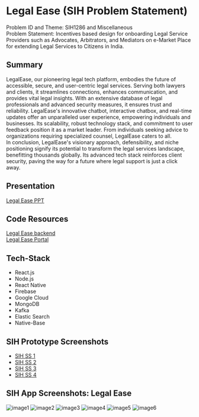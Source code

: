 # Legal Ease (SIH Problem Statement)

Problem ID and Theme: SIH1286 and Miscellaneous \
Problem Statement: Incentives based design for onboarding Legal Service Providers such as Advocates, Arbitrators, and Mediators on e-Market Place for extending Legal Services to Citizens in India.

## Summary
LegalEase, our pioneering legal tech platform, embodies the future of accessible, secure, and user-centric legal services. Serving both lawyers and clients, it streamlines connections, enhances communication, and provides vital legal insights. With an extensive database of legal professionals and advanced security measures, it ensures trust and reliability.
LegalEase's innovative chatbot, interactive chatbox, and real-time updates offer an unparalleled user experience, empowering individuals and businesses. Its scalability, robust technology stack, and commitment to user feedback position it as a market leader. From individuals seeking advice to organizations requiring specialized counsel, LegalEase caters to all.\
In conclusion, LegalEase's visionary approach, defensibility, and niche positioning signify its potential to transform the legal services landscape, benefitting thousands globally. Its advanced tech stack reinforces client security, paving the way for a future where legal support is just a click away.

## Presentation 
[Legal Ease PPT](https://drive.google.com/file/d/1AUda2efRmrk-GEpUSZ_0nmG7TncdezGi/view?usp=sharing)

## Code Resources
[Legal Ease backend](https://github.com/PranavChauhan22/legal-ease-backend) \
[Legal Ease Portal](https://github.com/PranavChauhan22/legal-ease)

## Tech-Stack

- React.js
- Node.js
- React Native
- Firebase
- Google Cloud
- MongoDB
- Kafka
- Elastic Search
- Native-Base

## SIH Prototype Screenshots
- [SIH SS 1](https://i.ibb.co/grwBT9J/Whats-App-Image-2023-09-15-at-10-38-01-AM.jpg")
- [SIH SS 2](https://i.ibb.co/3Nk8Dt3/Whats-App-Image-2023-09-15-at-10-37-01-AM.jpg)
- [SIH SS 3](https://i.ibb.co/Yfjr9r7/Whats-App-Image-2023-09-15-at-10-37-01-AM-2.jpg")
- [SIH SS 4](https://i.ibb.co/9NVGS91/Whats-App-Image-2023-09-15-at-10-37-01-AM-1.jpg)

## SIH App Screenshots: Legal Ease
![image1](https://i.ibb.co/hKpn6Cr/13-Pro-1.png)
![image2](https://i.ibb.co/jfH85F1/13-Pro-3.png)
![image3](https://i.ibb.co/dgctyHW/13-Pro-10.png)
![image4](https://i.ibb.co/FsKWDyz/13-Pro-19.png)
![image5](https://i.ibb.co/KhmYSvY/13-Pro-22.png)
![image6](https://i.ibb.co/bdXP7xB/13-Pro-18.png)
